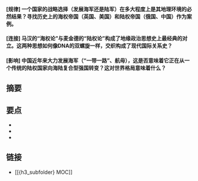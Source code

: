 #### [规律] 一个国家的战略选择（发展海军还是陆军）在多大程度上是其地理环境的必然结果？寻找历史上的海权帝国（英国、美国）和陆权帝国（俄国、中国）作为案例。


#### [连接] 马汉的“海权论”与麦金德的“陆权论”构成了地缘政治思想史上最经典的对立。这两种思想如何像DNA的双螺旋一样，交织构成了现代国际关系史？


#### [影响] 中国近年来大力发展海军（“一带一路”、航母），这是否意味着它正在从一个传统的陆权国家向海陆复合型强国转变？这对世界格局意味着什么？


## 摘要


## 要点

- 
- 
- 

## 链接

- [[{h3_subfolder} MOC]]
